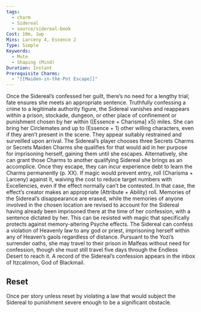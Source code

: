```yaml
---
tags:
  - charm
  - Sidereal
  - source/sidereal-book
Cost: 10m, 1wp
Mins: Larceny 4, Essence 2
Type: Simple
Keywords:
  - Mute
  - Shaping (Mind)
Duration: Instant
Prerequisite Charms:
  - "[[Maiden-in-the-Pot Escape]]"
---
```

Once the Sidereal’s confessed her guilt, there’s no need for a lengthy trial; fate ensures she meets an appropriate sentence. Truthfully confessing a crime to a legitimate authority figure, the Sidereal vanishes and reappears within a prison, stockade, dungeon, or other place of confinement or punishment chosen by her within ([Essence + Charisma] x5) miles. She can bring her Circlemates and up to (Essence + 1) other willing characters, even if they aren’t present in the scene. They appear suitably restrained and surveilled upon arrival. The Sidereal’s player chooses three Secrets Charms or Secrets Maiden Charms she qualifies for that would aid in her purpose for imprisoning herself, gaining them until she escapes. Alternatively, she can grant those Charms to another qualifying Sidereal she brings as an accomplice. Once they escape, they can incur experience debt to learn the Charms permanently (p. XX). If magic would prevent entry, roll (Charisma + Larceny) against it, waiving the cost to reduce target numbers with Excellencies, even if the effect normally can’t be contested. In that case, the effect’s creator makes an appropriate (Attribute + Ability) roll. Memories of the Sidereal’s disappearance are erased, while the memories of anyone involved in the chosen location are revised to account for the Sidereal having already been imprisoned there at the time of her confession, with a sentence dictated by her. This can be resisted with magic that specifically protects against memory-altering Psyche effects. The Sidereal can confess a violation of Heavenly law to any god or priest, imprisoning herself within any of Heaven’s gaols regardless of distance. Pursuant to the Yozi’s surrender oaths, she may travel to their prison in Malfeas without need for confession, though she must still travel five days through the Endless Desert to reach it. A record of the Sidereal’s confession appears in the inbox of Itzcalimon, God of Blackmail. 
## Reset
Once per story unless reset by violating a law that would subject the Sidereal to punishment severe enough to be a significant obstacle.